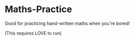 # Maths-Practice
Good for practicing hand-written maths when you're bored!

(This requires LOVE to run)